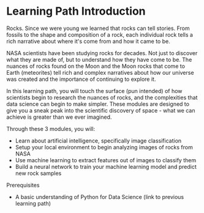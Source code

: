 # Learning Path Introduction

Rocks. Since we were young we learned that rocks can tell stories. From fossils to the shape and composition of a rock, each individual rock tells a rich narrative about where it's come from and how it came to be.

NASA scientists have been studying rocks for decades. Not just to discover what they are made of, but to understand how they have come to be. The nuances of rocks found on the Moon and the Moon rocks that come to Earth (meteorites) tell rich and complex narratives about how our universe was created and the importance of continuing to explore it. 

In this learning path, you will touch the surface (pun intended) of how scientists begin to research the nuances of rocks, and the complexities that data science can begin to make simpler. These modules are designed to give you a sneak peak into the scientific discovery of space - what we can achieve is greater than we ever imagined.

Through these 3 modules, you will:

- Learn about artificial intelligence, specifically image classification
- Setup your local environment to begin analyzing images of rocks from NASA
- Use machine learning to extract features out of images to classify them
- Build a neural network to train your machine learning model and predict new rock samples

Prerequisites
- A basic understanding of Python for Data Science (link to previous learning path)
